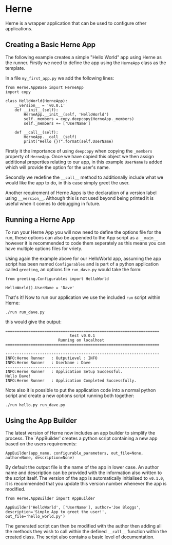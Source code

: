 # Herne
Herne is a wrapper application that can be used to configure other applications. 

## Creating a Basic Herne App
The following example creates a simple "Hello World" app using Herne as the runner. Firstly we need to define the app
using the `HerneApp` class as the template.

In a file `my_first_app.py` we add the following lines:

```
from Herne.AppBase import HerneApp
import copy

class HelloWorld(HerneApp):
    __version__ = 'v0.0.1'
    def __init__(self):
        HerneApp.__init__(self, 'HelloWorld')
        self._members = copy.deepcopy(HerneApp._members)
        self._members += ['UserName']
    
    def __call__(self):
        HerneApp.__call__(self)
        print("Hello {}!".format(self.UserName)
```

Firstly it the importance of using `deepcopy` when copying the `_members` property of `HerneApp`. Once we have copied this object
we then assign additional properties relating to our app, in this example `UserName` is added which will provide the option for
the user's name.

Secondly we redefine the `__call__` method to additionally include what we would like the app to do, in this case simply greet the user.

Another requirement of Herne Apps is the declaration of a version label using `__version__`. Although this is not used beyond being printed it is useful
when it comes to debugging in future.

## Running a Herne App
To run your Herne App you will now need to define the options file for the run, these options can also be appended to the App script
as a `__main__` however it is recommended to code them seperately as this means you can have multiple options files for vriety.

Using again the example above for our HelloWorld app, assuming the app script has been named `Configurables` and is part of
a python application called `greeting`, an options file `run_dave.py` would take the form:

```
from greeting.Configurables import HelloWorld

HelloWorld().UserName = 'Dave'
```

That's it! Now to run our application we use the included `run` script within Herne:

`./run run_dave.py`

this would give the output:

```
===================================================================
                            test v0.0.1                            
                       Running on localhost                      
===================================================================
        
-------------------------------------------------------------------
INFO:Herne Runner	: OutputLevel : INFO
INFO:Herne Runner	: UserName : Dave
-------------------------------------------------------------------
INFO:Herne Runner	: Application Setup Successful.
Hello Dave!
INFO:Herne Runner	: Application Completed Successfully.
```
Note also it is possible to put the application code into a normal python script and create a new options script running both together:

`./run hello.py run_dave.py`

## Using the App Builder

The latest version of Herne now includes an app builder to simplify the process. The `AppBuilder' creates a python script containing a
new app based on the users requirements:

`AppBuilder(app_name, configurable_parameters, out_file=None, author=None, description=None)`

By default the output file is the name of the app in lower case. An author name and description can be provided with the information
also written to the script itself. The version of the app is automatically initialised to `v0.1.0`, it is recommended that you
update this version number whenever the app is modified.

```
from Herne.AppBuilder import AppBuilder

AppBuilder('HelloWorld', ['UserName'], author='Joe Bloggs', description='Simple App to greet the user!', out_file='hello_world.py')
```

The generated script can then be modified with the author then adding all the methods they wish to call within the defined
`__call__` function within the created class. The script also contains a basic level of documentation.
